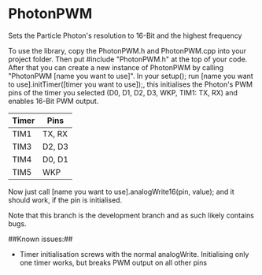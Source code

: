# PhotonPWM
Sets the Particle Photon's resolution to 16-Bit and the highest frequency 

To use the library, copy the PhotonPWM.h and PhotonPWM.cpp into your project folder. Then put #include "PhotonPWM.h" at the top of your code. After that you can create a new instance of  PhotonPWM by calling "PhotonPWM [name you want to use]". In your setup(); run [name you want to use].initTimer([timer you want to use]);, this initialises the Photon's PWM pins of the timer you selected (D0, D1, D2, D3, WKP, TIM1: TX, RX) and enables 16-Bit PWM output.

| Timer | Pins |
|---|---|
| TIM1 | TX, RX |
| TIM3 | D2, D3 |
| TIM4 | D0, D1 |
| TIM5 | WKP	|

Now just call [name you want to use].analogWrite16(pin, value); and it should work, if the pin is initialised.

Note that this branch is the development branch and as such likely contains bugs.

##Known issues:##

* Timer initialisation screws with the normal analogWrite. Initialising only one timer works, but breaks PWM output on all other pins